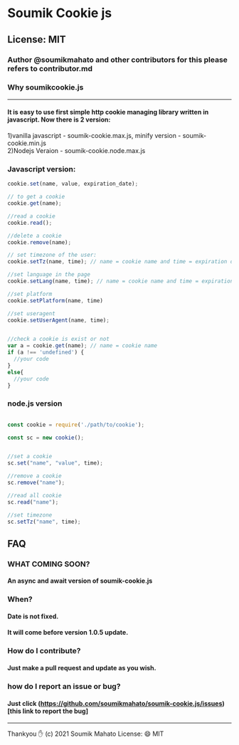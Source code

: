 # Soumik Cookie js

## License: MIT
### Author @soumikmahato and other contributors for this please refers to contributor.md

### Why soumikcookie.js
<hr>

#### It is easy to use first simple http cookie managing library written in javascript. Now there is 2 version: <br>
1)vanilla javascript - soumik-cookie.max.js, minify version - soumik-cookie.min.js <br>
2)Nodejs Veraion - soumik-cookie.node.max.js<br>

### Javascript version:
``` javascript
cookie.set(name, value, expiration_date);

// to get a cookie
cookie.get(name);

//read a cookie
cookie.read();

//delete a cookie
cookie.remove(name);

// set timezone of the user:
cookie.setTz(name, time); // name = cookie name and time = expiration date

//set language in the page
cookie.setLang(name, time); // name = cookie name and time = expiration date

//set platform
cookie.setPlatform(name, time)

//set useragent
cookie.setUserAgent(name, time);


//check a cookie is exist or not
var a = cookie.get(name); // name = cookie name
if (a !== 'undefined') {
  //your code
}
else{
  //your code
}


```

### node.js version

``` javascript

const cookie = require('./path/to/cookie');

const sc = new cookie();


//set a cookie
sc.set("name", "value", time);

//remove a cookie
sc.remove("name");

//read all cookie
sc.read("name");

//set timezone
sc.setTz("name", time);

```

## FAQ
### WHAT COMING SOON?
#### An async and await version of soumik-cookie.js

### When?
#### Date is not fixed.
#### It will come before version 1.0.5 update.

### How do I contribute?
#### Just make a pull request and update as you wish.

### how do I report an issue or bug?
#### Just click (https://github.com/soumikmahato/soumik-cookie.js/issues)[this link to report the bug]


<hr>

Thankyou ✋ (c) 2021 Soumik Mahato
License: 😄 MIT
